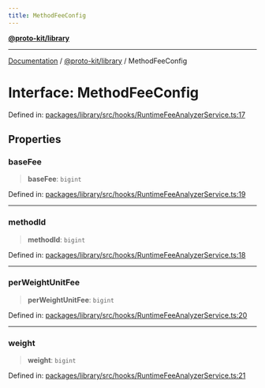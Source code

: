 ```yaml
---
title: MethodFeeConfig
---
```


[**@proto-kit/library**](../README.md)

***

[Documentation](../../../README.md) / [@proto-kit/library](../README.md) / MethodFeeConfig

# Interface: MethodFeeConfig

Defined in: [packages/library/src/hooks/RuntimeFeeAnalyzerService.ts:17](https://github.com/proto-kit/framework/blob/4d6b3b6da51b3edee0fbf25ce72c1f59ec61e891/packages/library/src/hooks/RuntimeFeeAnalyzerService.ts#L17)

## Properties

### baseFee

> **baseFee**: `bigint`

Defined in: [packages/library/src/hooks/RuntimeFeeAnalyzerService.ts:19](https://github.com/proto-kit/framework/blob/4d6b3b6da51b3edee0fbf25ce72c1f59ec61e891/packages/library/src/hooks/RuntimeFeeAnalyzerService.ts#L19)

***

### methodId

> **methodId**: `bigint`

Defined in: [packages/library/src/hooks/RuntimeFeeAnalyzerService.ts:18](https://github.com/proto-kit/framework/blob/4d6b3b6da51b3edee0fbf25ce72c1f59ec61e891/packages/library/src/hooks/RuntimeFeeAnalyzerService.ts#L18)

***

### perWeightUnitFee

> **perWeightUnitFee**: `bigint`

Defined in: [packages/library/src/hooks/RuntimeFeeAnalyzerService.ts:20](https://github.com/proto-kit/framework/blob/4d6b3b6da51b3edee0fbf25ce72c1f59ec61e891/packages/library/src/hooks/RuntimeFeeAnalyzerService.ts#L20)

***

### weight

> **weight**: `bigint`

Defined in: [packages/library/src/hooks/RuntimeFeeAnalyzerService.ts:21](https://github.com/proto-kit/framework/blob/4d6b3b6da51b3edee0fbf25ce72c1f59ec61e891/packages/library/src/hooks/RuntimeFeeAnalyzerService.ts#L21)
